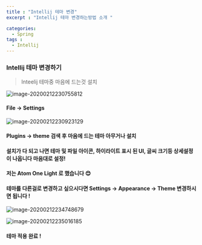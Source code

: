 ```yaml
---
title : "Intellij 테마 변경"
excerpt : "Intellij 테마 변경하는방법 소개 "

categories:
  - Spring
tags :
  - Intellij
---
```


### Intellij 테마 변경하기

> Inteelij 테마중 마음에 드는것 설치

![image-20200212230755812](https://user-images.githubusercontent.com/53978090/74346367-d63d7e00-4df2-11ea-966e-28415eb241db.png)


#### File -> Settings

![image-20200212230923129](https://user-images.githubusercontent.com/53978090/74346368-d6d61480-4df2-11ea-904e-6b57f67dc876.png)

#### Plugins -> theme 검색 후 마음에 드는 테마 아무거나 설치 

#### 설치가 다 되고 나면 테마 및 파일 아이콘, 하이라이트 표시 된 UI, 글씨 크기등 상세설정이 나옵니다 마음대로 설정!

#### 저는 Atom One Light 로 했습니다 :blush:

#### 테마를 다른걸로 변경하고 싶으시다면 Settings -> Appearance -> Theme 변경하시면 됩니다 !

![image-20200212234748679](https://user-images.githubusercontent.com/53978090/74346363-d473ba80-4df2-11ea-8f38-341c55ced2c5.png)

![image-20200212235016185](https://user-images.githubusercontent.com/53978090/74346365-d63d7e00-4df2-11ea-80c5-3fb3f910a249.png)

#### 테마 적용 완료 !

